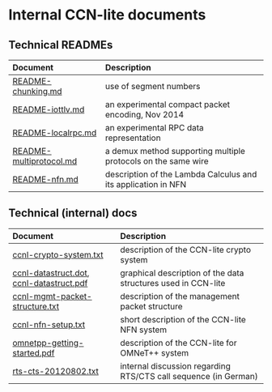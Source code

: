 # Internal CCN-lite documents

## Technical READMEs
Document                                                    | Description
:---------------------------------------------------------- | :----------------
[README-chunking.md](internal/README-chunking.md)           | use of segment numbers
[README-iottlv.md](internal/README-iottlv.md)               | an experimental compact packet encoding, Nov 2014
[README-localrpc.md](internal/README-localrpc.md)           | an experimental RPC data representation
[README-multiprotocol.md](internal/README-multiprotocol.md) | a demux method supporting multiple protocols on the same wire
[README-nfn.md](internal/README-nfn.md)                     | description of the Lambda Calculus and its application in NFN


## Technical (internal) docs
Document                                                  | Description
:-------------------------------------------------------- | :----------------
[ccnl-crypto-system.txt](internal/ccnl-crypto-system.txt) | description of the CCN-lite crypto system
[ccnl-datastruct.dot](internal/ccnl-datastruct.dot), [ccnl-datastruct.pdf](internal/ccnl-datastruct.pdf) | graphical description of the data structures used in CCN-lite
[ccnl-mgmt-packet-structure.txt](internal/ccnl-mgmt-packet-structure.txt) | description of the management packet structure
[ccnl-nfn-setup.txt](internal/ccnl-nfn-setup.txt)         | short description of the CCN-lite NFN system
[omnetpp-getting-started.pdf](internal/omnetpp-getting-started.pdf) | description of the CCN-lite for OMNeT++ system
[rts-cts-20120802.txt](internal/rts-cts-20120802.txt)     | internal discussion regarding RTS/CTS call sequence (in German)

